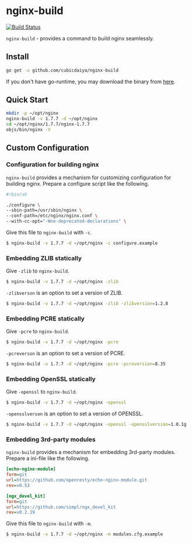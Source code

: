# nginx-build

[![Build Status](https://travis-ci.org/cubicdaiya/nginx-build.svg?branch=master)](https://travis-ci.org/cubicdaiya/nginx-build)

`nginx-build` - provides a command to build nginx seamlessly.

## Install

```bash
go get -u github.com/cubicdaiya/nginx-build
```

If you don't have go-runtime, you may download the binary from [here](https://github.com/cubicdaiya/nginx-build/releases).

## Quick Start

```bash
mkdir -p ~/opt/nginx
nginx-build -v 1.7.7 -d ~/opt/nginx
cd ~/opt/nginx/1.7.7/nginx-1.7.7
objs/bin/nginx -V
```

## Custom Configuration

### Configuration for building nginx

`nginx-build` provides a mechanism for customizing configuration for building nginx.
Prepare a configure script like the following.

```bash
#!bin/sh

./configure \
--sbin-path=/usr/sbin/nginx \
--conf-path=/etc/nginx/nginx.conf \
--with-cc-opt="-Wno-deprecated-declarations" \
```

Give this file to `nginx-build` with `-c`.

```bash
$ nginx-build -v 1.7.7 -d ~/opt/nginx -c configure.example
```

### Embedding ZLIB statically

Give `-zlib` to `nginx-build`.

```bash
$ nginx-build -v 1.7.7 -d ~/opt/nginx -zlib
```

`-zlibverson` is an option to set a version of ZLIB.

```bash
$ nginx-build -v 1.7.7 -d ~/opt/nginx -zlib -zlibversion=1.2.8
```

### Embedding PCRE statically

Give `-pcre` to `nginx-build`.

```bash
$ nginx-build -v 1.7.7 -d ~/opt/nginx -pcre
```

`-pcreverson` is an option to set a version of PCRE.

```bash
$ nginx-build -v 1.7.7 -d ~/opt/nginx -pcre -pcreversion=8.35
```

### Embedding OpenSSL statically

Give `-openssl` to `nginx-build`.

```bash
$ nginx-build -v 1.7.7 -d ~/opt/nginx -openssl
```

`-opensslverson` is an option to set a version of OPENSSL.

```bash
$ nginx-build -v 1.7.7 -d ~/opt/nginx -openssl -opensslversion=1.0.1g
```

### Embedding 3rd-party modules

`nginx-build` provides a mechanism for embedding 3rd-party modules.
Prepare a ini-file like the following.

```ini
[echo-nginx-module]
form=git
url=https://github.com/openresty/echo-nginx-module.git
rev=v0.53

[ngx_devel_kit]
form=git
url=https://github.com/simpl/ngx_devel_kit
rev=v0.2.19
```

Give this file to `nginx-build` with `-m`.

```bash
$ nginx-build -v 1.7.7 -d ~/opt/nginx -m modules.cfg.example
```
